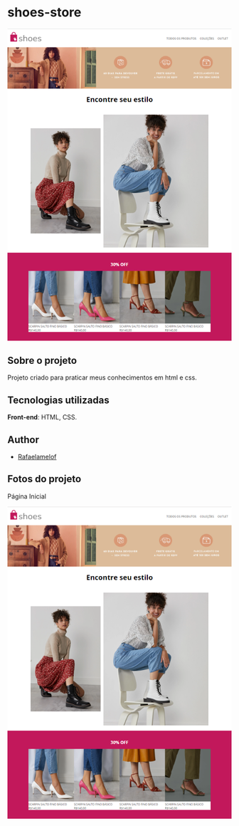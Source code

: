 # shoes-store

![Landingpage](./assets/img/imag-readme.png)

## Sobre o projeto
Projeto criado para praticar meus conhecimentos em html e css.

## Tecnologias utilizadas
**Front-end**: HTML, CSS.

## Author

- [Rafaelamelof](https://github.com/Rafaelamelof)

## Fotos do projeto

Página Inicial

![Landingpage](./assets/img/imag-readme.png)